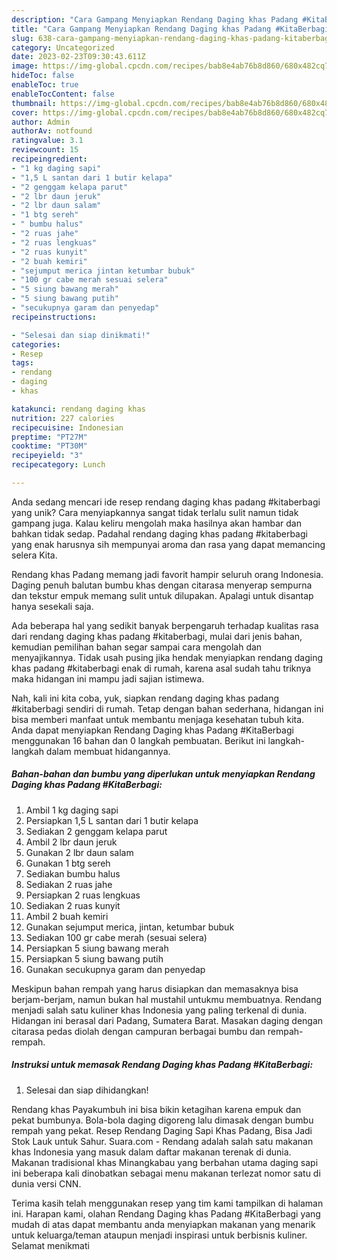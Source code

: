 ```yaml
---
description: "Cara Gampang Menyiapkan Rendang Daging khas Padang #KitaBerbagi yang Lezat Sekali"
title: "Cara Gampang Menyiapkan Rendang Daging khas Padang #KitaBerbagi yang Lezat Sekali"
slug: 638-cara-gampang-menyiapkan-rendang-daging-khas-padang-kitaberbagi-yang-lezat-sekali
category: Uncategorized
date: 2023-02-23T09:30:43.611Z
image: https://img-global.cpcdn.com/recipes/bab8e4ab76b8d860/680x482cq70/rendang-daging-khas-padang-kitaberbagi-foto-resep-utama.jpg
hideToc: false
enableToc: true
enableTocContent: false
thumbnail: https://img-global.cpcdn.com/recipes/bab8e4ab76b8d860/680x482cq70/rendang-daging-khas-padang-kitaberbagi-foto-resep-utama.jpg
cover: https://img-global.cpcdn.com/recipes/bab8e4ab76b8d860/680x482cq70/rendang-daging-khas-padang-kitaberbagi-foto-resep-utama.jpg
author: Admin
authorAv: notfound
ratingvalue: 3.1
reviewcount: 15
recipeingredient:
- "1 kg daging sapi"
- "1,5 L santan dari 1 butir kelapa"
- "2 genggam kelapa parut"
- "2 lbr daun jeruk"
- "2 lbr daun salam"
- "1 btg sereh"
- " bumbu halus"
- "2 ruas jahe"
- "2 ruas lengkuas"
- "2 ruas kunyit"
- "2 buah kemiri"
- "sejumput merica jintan ketumbar bubuk"
- "100 gr cabe merah sesuai selera"
- "5 siung bawang merah"
- "5 siung bawang putih"
- "secukupnya garam dan penyedap"
recipeinstructions:

- "Selesai dan siap dinikmati!"
categories:
- Resep
tags:
- rendang
- daging
- khas

katakunci: rendang daging khas 
nutrition: 227 calories
recipecuisine: Indonesian
preptime: "PT27M"
cooktime: "PT30M"
recipeyield: "3"
recipecategory: Lunch

---
```





Anda sedang mencari ide resep rendang daging khas padang #kitaberbagi yang unik? Cara menyiapkannya sangat tidak terlalu sulit namun tidak gampang juga. Kalau keliru mengolah maka hasilnya akan hambar dan bahkan tidak sedap. Padahal rendang daging khas padang #kitaberbagi yang enak harusnya sih mempunyai aroma dan rasa yang dapat memancing selera Kita.





Rendang khas Padang memang jadi favorit hampir seluruh orang Indonesia. Daging penuh balutan bumbu khas dengan citarasa menyerap sempurna dan tekstur empuk memang sulit untuk dilupakan. Apalagi untuk disantap hanya sesekali saja.

Ada beberapa hal yang sedikit banyak berpengaruh terhadap kualitas rasa dari rendang daging khas padang #kitaberbagi, mulai dari jenis bahan, kemudian pemilihan bahan segar sampai cara mengolah dan menyajikannya. Tidak usah pusing jika hendak menyiapkan rendang daging khas padang #kitaberbagi enak di rumah, karena asal sudah tahu triknya maka hidangan ini mampu jadi sajian istimewa.






Nah, kali ini kita coba, yuk, siapkan rendang daging khas padang #kitaberbagi sendiri di rumah. Tetap dengan bahan sederhana, hidangan ini bisa memberi manfaat untuk membantu menjaga kesehatan tubuh kita. Anda dapat menyiapkan Rendang Daging khas Padang #KitaBerbagi menggunakan 16 bahan dan 0 langkah pembuatan. Berikut ini langkah-langkah dalam membuat hidangannya.

<!--inarticleads1-->

##### Bahan-bahan dan bumbu yang diperlukan untuk menyiapkan Rendang Daging khas Padang #KitaBerbagi:

1. Ambil 1 kg daging sapi
1. Persiapkan 1,5 L santan dari 1 butir kelapa
1. Sediakan 2 genggam kelapa parut
1. Ambil 2 lbr daun jeruk
1. Gunakan 2 lbr daun salam
1. Gunakan 1 btg sereh
1. Sediakan  bumbu halus
1. Sediakan 2 ruas jahe
1. Persiapkan 2 ruas lengkuas
1. Sediakan 2 ruas kunyit
1. Ambil 2 buah kemiri
1. Gunakan sejumput merica, jintan, ketumbar bubuk
1. Sediakan 100 gr cabe merah (sesuai selera)
1. Persiapkan 5 siung bawang merah
1. Persiapkan 5 siung bawang putih
1. Gunakan secukupnya garam dan penyedap


Meskipun bahan rempah yang harus disiapkan dan memasaknya bisa berjam-berjam, namun bukan hal mustahil untukmu membuatnya. Rendang menjadi salah satu kuliner khas Indonesia yang paling terkenal di dunia. Hidangan ini berasal dari Padang, Sumatera Barat. Masakan daging dengan citarasa pedas diolah dengan campuran berbagai bumbu dan rempah-rempah. 

<!--inarticleads2-->

##### Instruksi untuk memasak Rendang Daging khas Padang #KitaBerbagi:


1. Selesai dan siap dihidangkan!

Rendang khas Payakumbuh ini bisa bikin ketagihan karena empuk dan pekat bumbunya. Bola-bola daging digoreng lalu dimasak dengan bumbu rempah yang pekat. Resep Rendang Daging Sapi Khas Padang, Bisa Jadi Stok Lauk untuk Sahur. Suara.com - Rendang adalah salah satu makanan khas Indonesia yang masuk dalam daftar makanan terenak di dunia. Makanan tradisional khas Minangkabau yang berbahan utama daging sapi ini beberapa kali dinobatkan sebagai menu makanan terlezat nomor satu di dunia versi CNN. 

Terima kasih telah menggunakan resep yang tim kami tampilkan di halaman ini. Harapan kami, olahan Rendang Daging khas Padang #KitaBerbagi yang mudah di atas dapat membantu anda menyiapkan makanan yang menarik untuk keluarga/teman ataupun menjadi inspirasi untuk berbisnis kuliner. Selamat menikmati
